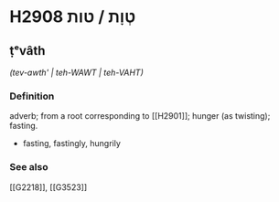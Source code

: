 # H2908 טְוָת / טות

## ṭᵉvâth

_(tev-awth' | teh-WAWT | teh-VAHT)_

### Definition

adverb; from a root corresponding to [[H2901]]; hunger (as twisting); fasting.

- fasting, fastingly, hungrily
### See also

[[G2218]], [[G3523]]

